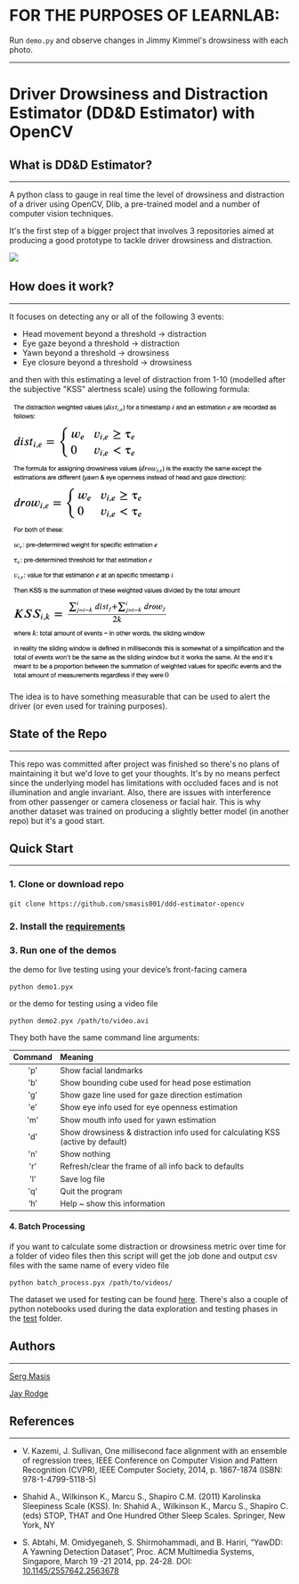 # FOR THE PURPOSES OF LEARNLAB:
Run `demo.py` and observe changes in Jimmy Kimmel's drowsiness with each photo. 

----
# Driver Drowsiness and Distraction Estimator (DD&D Estimator) with OpenCV 

## What is DD&D Estimator?
----
A python class to gauge in real time the level of drowsiness and distraction of a driver using OpenCV, Dlib, a pre-trained model and a number of computer vision techniques. 

It's the first step of a bigger project that involves 3 repositories aimed at producing a good prototype to tackle driver drowsiness and distraction.

<img src="docs/dddestimator.gif" />

## How does it work?
----
 It focuses on detecting any or all of the following 3 events:

- Head movement beyond a threshold → distraction
- Eye gaze beyond a threshold → distraction
- Yawn beyond a threshold → drowsiness
- Eye closure beyond a threshold → drowsiness

and then with this estimating a level of distraction from 1-10 (modelled after the subjective "KSS" alertness scale) using the following formula:

<img src="docs/kss.png" />

The idea is to have something measurable that can be used to alert the driver (or even used for training purposes).


## State of the Repo
----
This repo was committed after project was finished so there's no plans of maintaining it but we'd love to get your thoughts. It's by no means perfect since the underlying model has limitations with occluded faces and is not illumination and angle invariant. Also, there are issues with interference from other passenger or camera closeness or facial hair. This is why another dataset was trained on producing a slightly better model (in another repo) but it's a good start.


## Quick Start
----

### 1. Clone or download repo

```
git clone https://github.com/smasis001/ddd-estimator-opencv
```

### 2. Install the [requirements](requirements.txt)

### 3. Run one of the demos

the demo for live testing using your device’s front-facing camera

```
python demo1.pyx
```

or the demo for testing using a video file

```
python demo2.pyx /path/to/video.avi
```

They both have the same command line arguments:

| Command | Meaning |
|:---:|:-------------|
|'p'| Show facial landmarks 
|'b'| Show bounding cube used for head pose estimation
|'g'| Show gaze line used for gaze direction estimation
|'e'| Show eye info used for eye openness estimation
|'m'| Show mouth info used for yawn estimation
|'d'| Show drowsiness & distraction info used for calculating KSS (active by default)
|'n'| Show nothing
|'r'| Refresh/clear the frame of all info back to defaults
|'l'| Save log file
|'q'| Quit the program
|‘h’| Help ~ show this information

#### 4. Batch Processing 

if you want to calculate some distraction or drowsiness metric over time for a folder of video files then this script will get the job done and output csv files with the same name of every video file

```
python batch_process.pyx /path/to/videos/
```

The dataset we used for testing can be found [here](http://www.site.uottawa.ca/~shervin/yawning/). There's also a couple of python notebooks used during the data exploration and testing phases in the [test](tests/) folder.

## Authors
----
[Serg Masis](https://github.com/smasis001)

[Jay Rodge](https://github.com/jayrodge)


## References
----
- V. Kazemi, J. Sullivan, One millisecond face alignment with an ensemble of regression trees, IEEE Conference on Computer Vision and Pattern Recognition (CVPR), IEEE Computer Society, 2014, p. 1867-1874 (ISBN: 978-1-4799-5118-5)

- Shahid A., Wilkinson K., Marcu S., Shapiro C.M. (2011) Karolinska Sleepiness Scale (KSS). In: Shahid A., Wilkinson K., Marcu S., Shapiro C. (eds) STOP, THAT and One Hundred Other Sleep Scales. Springer, New York, NY 

- S. Abtahi, M. Omidyeganeh, S. Shirmohammadi, and B. Hariri, “YawDD: A Yawning Detection Dataset”, Proc. ACM Multimedia Systems, Singapore, March 19 -21 2014, pp. 24-28. DOI: [10.1145/2557642.2563678](http://dx.doi.org/10.1145/2557642.2563678)
